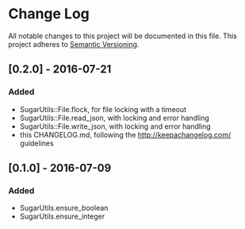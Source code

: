 # Change Log
All notable changes to this project will be documented in this file.
This project adheres to [Semantic Versioning](http://semver.org/).

## [0.2.0] - 2016-07-21
### Added
- SugarUtils::File.flock, for file locking with a timeout
- SugarUtils::File.read_json, with locking and error handling
- SugarUtils::File.write_json, with locking and error handling
- this CHANGELOG.md, following the http://keepachangelog.com/ guidelines

## [0.1.0] - 2016-07-09
### Added
- SugarUtils.ensure_boolean
- SugarUtils.ensure_integer
